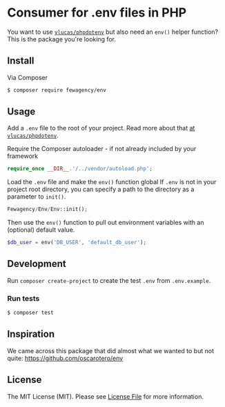 # Consumer for .env files in PHP
You want to use [`vlucas/phpdotenv`](https://github.com/vlucas/phpdotenv) but also need an `env()` helper function?
This is the package you're looking for.

## Install
Via Composer

``` bash
$ composer require fewagency/env
```

## Usage
Add a `.env` file to the root of your project.
Read more about that [at `vlucas/phpdotenv`](https://github.com/vlucas/phpdotenv).

Require the Composer autoloader - if not already included by your framework

``` php
require_once __DIR__.'/../vendor/autoload.php';
```

Load the `.env` file and make the `env()` function global
If `.env` is not in your project root directory, you can specify a path to the directory as a parameter to `init()`.

``` php
Fewagency/Env/Env::init();
```

Then use the `env()` function to pull out environment variables with an (optional) default value.

``` php
$db_user = env('DB_USER', 'default_db_user');
```

## Development
Run `composer create-project` to create the test `.env` from `.env.example`.

### Run tests
``` bash
$ composer test
```

## Inspiration
We came across this package that did almost what we wanted to but not quite:
https://github.com/oscarotero/env

## License
The MIT License (MIT). Please see [License File](LICENSE.md) for more information.
